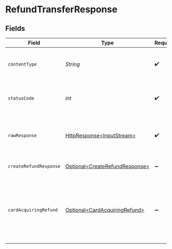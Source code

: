 # RefundTransferResponse


## Fields

| Field                                                                                                                          | Type                                                                                                                           | Required                                                                                                                       | Description                                                                                                                    |
| ------------------------------------------------------------------------------------------------------------------------------ | ------------------------------------------------------------------------------------------------------------------------------ | ------------------------------------------------------------------------------------------------------------------------------ | ------------------------------------------------------------------------------------------------------------------------------ |
| `contentType`                                                                                                                  | *String*                                                                                                                       | :heavy_check_mark:                                                                                                             | HTTP response content type for this operation                                                                                  |
| `statusCode`                                                                                                                   | *int*                                                                                                                          | :heavy_check_mark:                                                                                                             | HTTP response status code for this operation                                                                                   |
| `rawResponse`                                                                                                                  | [HttpResponse\<InputStream>](https://docs.oracle.com/en/java/javase/11/docs/api/java.net.http/java/net/http/HttpResponse.html) | :heavy_check_mark:                                                                                                             | Raw HTTP response; suitable for custom response parsing                                                                        |
| `createRefundResponse`                                                                                                         | [Optional\<CreateRefundResponse>](../../models/components/CreateRefundResponse.md)                                             | :heavy_minus_sign:                                                                                                             | The request completed successfully.                                                                                            |
| `cardAcquiringRefund`                                                                                                          | [Optional\<CardAcquiringRefund>](../../models/components/CardAcquiringRefund.md)                                               | :heavy_minus_sign:                                                                                                             | A refund was successfully created but an error occurred while waiting for a synchronous response.                              |